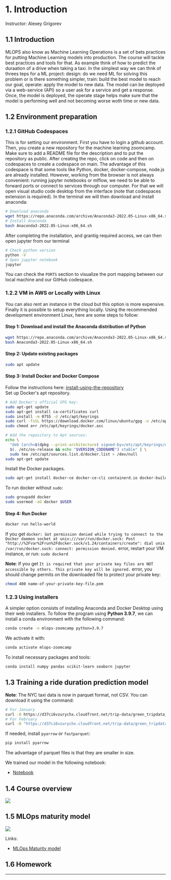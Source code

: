 # 1. Introduction

Instructor: Alexey Grigorev

## 1.1 Introduction
MLOPS also know as Machine Learning Operations is a set of bets practices for putting Machine Learning models into production. The course will tackle best practices and tools for that. As example think of how to predict the duraation of a drive when taking a taxi. In the simplest way we can thnk of threes teps for a ML project:
design: do we need ML for solving this problem or is there something simpler, train: build the best model to reach our goal, operate: apply the model to new data. The model can be deployed via a web-service (API) so a user ask for a service and get a response. Once, the model is deployed, the operate stage helps make sure that the model is performing well and not becoming worse woth time or new data.



## 1.2 Environment preparation

### 1.2.1 GitHub Codespaces
This is for setting our environment. First you have to login a github account. Then, you create a new repository for the machine learning zoomcamp. Make sure to add a README file for the description and to put the repository as public. 
After creating the repo, click on code and then on codespaces to create a codespace on main. The advantage of this codespace is that some tools like Python, docker, docker-compose, node.js are already installed. 
However, working from the browser is not always convenient: running jupyter notebooks or mlflow, we need to be able to forward ports or connect to services through our computer. For that we will open visual studio code desktop from the interface (note that codespaces extension is required). In the terminal we will then download and install anaconda: 
```sh
# Download anaconda
wget https://repo.anaconda.com/archive/Anaconda3-2022.05-Linux-x86_64.sh
# Install Anaconda
bash Anaconda3-2022.05-Linux-x86_64.sh
```
After completing the installation, and grantig required access, we can then open jupyter from our terminal
```sh
# Check python version
python -V
# Open jupyter notebook
jupyter
```
You can check the `PORTS` section to visualize the port mapping between our local machine and our GitHub codespace.


### 1.2.2 VM in AWS or Locally with Linux

You can also rent an instance in the cloud but this option is more expensive. Finally it is possible to setup everything locally. Using the recommended development environment Linux, here are some steps to follow:

#### Step 1: Download and install the Anaconda distribution of Python
```sh
wget https://repo.anaconda.com/archive/Anaconda3-2022.05-Linux-x86_64.sh
bash Anaconda3-2022.05-Linux-x86_64.sh
```

#### Step 2: Update existing packages

```sh
sudo apt update
```

#### Step 3: Install Docker and Docker Compose
Follow the instructions here:
[install-using-the-repository](https://docs.docker.com/engine/install/ubuntu/#install-using-the-repository)  
Set up Docker's apt repository.
```sh
# Add Docker's official GPG key:
sudo apt-get update
sudo apt-get install ca-certificates curl
sudo install -m 0755 -d /etc/apt/keyrings
sudo curl -fsSL https://download.docker.com/linux/ubuntu/gpg -o /etc/apt/keyrings/docker.asc
sudo chmod a+r /etc/apt/keyrings/docker.asc

# Add the repository to Apt sources:
echo \
  "deb [arch=$(dpkg --print-architecture) signed-by=/etc/apt/keyrings/docker.asc] https://download.docker.com/linux/ubuntu \
  $(. /etc/os-release && echo "$VERSION_CODENAME") stable" | \
  sudo tee /etc/apt/sources.list.d/docker.list > /dev/null
sudo apt-get update
```
Install the Docker packages.
```sh
sudo apt-get install docker-ce docker-ce-cli containerd.io docker-buildx-plugin docker-compose-plugin
```
To run docker without `sudo`:

```sh
sudo groupadd docker
sudo usermod -aG docker $USER
```

#### Step 4: Run Docker

```sh
docker run hello-world
```

If you get `docker: Got permission denied while trying to connect to the Docker daemon socket at unix:///var/run/docker.sock: Post "http://%2Fvar%2Frun%2Fdocker.sock/v1.24/containers/create": dial unix /var/run/docker.sock: connect: permission denied.` error, restart your VM instance, or run:
`sudo dockerd`

**Note**: If you get `It is required that your private key files are NOT accessible by others. This private key will be ignored.` error, you should change permits on the downloaded file to protect your private key:

 ```sh
chmod 400 name-of-your-private-key-file.pem
```


### 1.2.3 Using installers

A simpler option consists of installing Anaconda and Docker Desktop using their web installers. To follow the program using **Python 3.9.7**, we can install a conda environment with the following command:
```sh
conda create -n mlops-zoomcamp python=3.9.7
```

We activate it with:
```sh
conda activate mlops-zoomcamp
```

To install necessary packages and tools:
```sh
conda install numpy pandas scikit-learn seaborn jupyter
```

## 1.3 Training a ride duration prediction model

**Note**: The NYC taxi data is now in parquet format, not CSV. You can download it using the command:
```sh
# For January
curl -O https://d37ci6vzurychx.cloudfront.net/trip-data/green_tripdata_2021-01.parquet
# For February
curl -O "https://d37ci6vzurychx.cloudfront.net/trip-data/green_tripdata_2021-02.parquet"
```
If needed, install `pyarrow` or `fastparquet`:
```sh
pip install pyarrow
```
The advantage of parquet files is that they are smaller in size.

We trained our model in the following notebook:

* [Notebook](notebooks/duration-prediction.ipynb)


## 1.4 Course overview

<a href="https://www.youtube.com/watch?v=teP9KWkP6SM&list=PL3MmuxUbc_hIUISrluw_A7wDSmfOhErJK">
  <img src="images/thumbnail-1-04.jpg">
</a>



## 1.5 MLOps maturity model

<a href="https://www.youtube.com/watch?v=XwTH8BDGzYk&list=PL3MmuxUbc_hIUISrluw_A7wDSmfOhErJK">
  <img src="images/thumbnail-1-05.jpg">
</a>

Links: 

* [MLOps Maturity model](https://docs.microsoft.com/en-us/azure/architecture/example-scenario/mlops/mlops-maturity-model)



## 1.6 Homework

---
